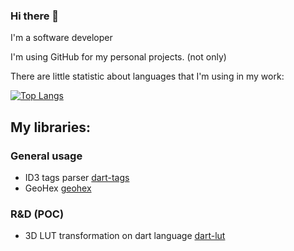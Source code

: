 ### Hi there 👋

I'm a software developer

I'm using GitHub for my personal projects. (not only)

There are little statistic about languages that I'm using in my work:

[![Top Langs](https://github-readme-stats.vercel.app/top-langs/api?username=NiKoTron&hide_progress=true)](https://github.com/anuraghazra/github-readme-stats)

<!--
**NiKoTron/NiKoTron** is a ✨ _special_ ✨ repository because its `README.md` (this file) appears on your GitHub profile.

Here are some ideas to get you started:

- 🔭 I’m currently working on ...
- 🌱 I’m currently learning ...
- 👯 I’m looking to collaborate on ...
- 🤔 I’m looking for help with ...
- 💬 Ask me about ...
- 📫 How to reach me: ...
- 😄 Pronouns: ...
- ⚡ Fun fact: ...
-->

## My libraries:
### General usage
- ID3 tags parser [dart-tags](https://github.com/NiKoTron/dart-tags)
- GeoHex [geohex](https://github.com/NiKoTron/geohex)

### R&D (POC)
- 3D LUT transformation on dart language [dart-lut](https://github.com/NiKoTron/dart-lut)
